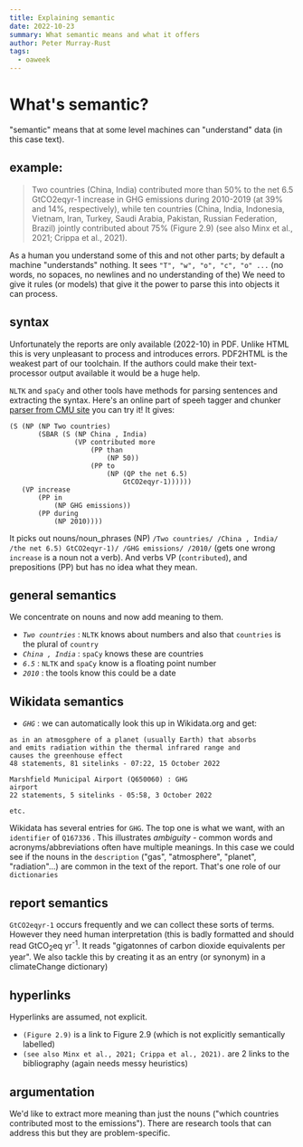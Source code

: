 ```yaml
---
title: Explaining semantic
date: 2022-10-23
summary: What semantic means and what it offers
author: Peter Murray-Rust
tags:
  - oaweek
---
```


# What's semantic?

"semantic" means that at some level machines can "understand" data (in this case text). 

## example:
>Two countries (China, India) contributed more than 50% to the net
6.5 GtCO2eqyr-1 increase in GHG emissions during 2010-2019 (at
39% and 14%, respectively), while ten countries (China, India,
Indonesia, Vietnam, Iran, Turkey, Saudi Arabia, Pakistan, Russian
Federation, Brazil) jointly contributed about 75% (Figure 2.9) (see
also Minx et al., 2021; Crippa et al., 2021).

As a human you understand some of this and not other parts; by default a machine "understands" nothing. It sees 
```"T", "w", "o", "c", "o" ...```
(no words, no sopaces, no newlines and no understanding of the)
We need to give it rules (or models) that give it the power to parse this into objects it can process. 

## syntax

Unfortunately the reports are only available (2022-10) in PDF. Unlike HTML this is very unpleasant to process 
and introduces errors. PDF2HTML is the weakest part of our toolchain. If the authors could make their text-processor
output available it would be a huge help.

`NLTK` and `spaCy` and other tools have methods for parsing sentences and extracting the syntax. Here's 
an online part of speeh tagger and chunker [parser from CMU site](https://www.link.cs.cmu.edu/cgi-bin/link/construct-page-4.cgi#submit) you can try it!
It gives:
```
(S (NP (NP Two countries)
       (SBAR (S (NP China , India)
                (VP contributed more
                    (PP than
                        (NP 50))
                    (PP to
                        (NP (QP the net 6.5)
                            GtCO2eqyr-1))))))
   (VP increase
       (PP in
           (NP GHG emissions))
       (PP during
           (NP 2010))))
```
It picks out nouns/noun_phrases (NP)
`/Two countries/ /China , India/ /the net 6.5) GtCO2eqyr-1)/ /GHG emissions/ /2010/`
(gets one wrong `increase` is a noun not a verb). And verbs VP (`contributed`), and prepositions (PP)
but has no idea what they mean.

## general semantics

We concentrate on nouns and now add meaning to them.  
* *`Two countries`* : `NLTK` knows about numbers and also that `countries` is the plural of `country`
* *`China , India`* : `spaCy` knows these are countries 
* *`6.5`* : `NLTK` and `spaCy` know is a floating point number 
* *`2010`* : the tools know this could be a date

## Wikidata semantics
* *`GHG`* : we can automatically look this up in Wikidata.org and get:
```greenhouse gas (Q167336) : GHG
as in an atmosgphere of a planet (usually Earth) that absorbs 
and emits radiation within the thermal infrared range and 
causes the greenhouse effect
48 statements, 81 sitelinks - 07:22, 15 October 2022

Marshfield Municipal Airport (Q650060) : GHG
airport
22 statements, 5 sitelinks - 05:58, 3 October 2022

etc.
```
Wikidata has several entries for `GHG`. The top one is what we want, with an `identifier` of 
`Q167336` . This illustrates *ambiguity* - common words and acronyms/abbreviations often have multiple meanings. 
In this case  we could see if the nouns in the `description` ("gas", "atmosphere", "planet", "radiation"...)
are common in the text of the report. That's one role of our `dictionaries`

## report semantics
`GtCO2eqyr-1` occurs frequently and we can collect these sorts of terms. However they need human interpretation (this is badly 
formatted and should read
GtCO<sub>2</sub>eq yr<sup>-1</sup>. It reads "gigatonnes of carbon dioxide equivalents per year". We also tackle this 
by creating it as an entry (or synonym) in a climateChange dictionary)

## hyperlinks

Hyperlinks are assumed, not explicit.
* `(Figure 2.9)` is a link to Figure 2.9 (which is not explicitly semantically labelled)
* `(see also Minx et al., 2021; Crippa et al., 2021).` are 2 links to the bibliography (again needs messy 
heuristics)

## argumentation

We'd like to extract more meaning than just the nouns ("which countries contributed most to the emissions"). There 
are research tools that can address this but they are problem-specific. 


